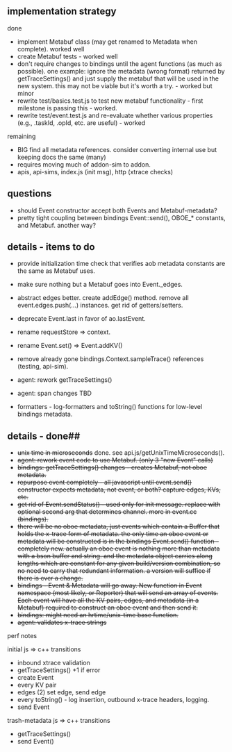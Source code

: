 
## implementation strategy

done
- implement Metabuf class (may get renamed to Metadata when complete). worked well
- create Metabuf tests - worked well
- don't require changes to bindings until the agent functions (as much as possible). one
example: ignore the metadata (wrong format) returned by getTraceSettings() and just
supply the metabuf that will be used in the new system. this may not be viable but it's
worth a try. - worked but minor
- rewrite test/basics.test.js to test new metabuf functionality - first milestone is passing
this - worked.
- rewrite test/event.test.js and re-evaluate whether various properties (e.g., .taskId, .opId,
 etc. are useful) - worked

remaining
- BIG find all metadata references. consider converting internal use but keeping docs the
same (many)
- requires moving much of addon-sim to addon.
- apis, api-sims, index.js (init msg), http (xtrace checks)

## questions

- should Event constructor accept both Events and Metabuf-metadata?
- pretty tight coupling between bindings Event::send(), OBOE_* constants, and Metabuf. another way?

## details - items to do

- provide initialization time check that verifies aob metadata constants are the same
  as Metabuf uses.

- make sure nothing but a Metabuf goes into Event._edges.

- abstract edges better. create addEdge() method. remove all event.edges.push(...) instances. get rid of
  getters/setters.

- deprecate Event.last in favor of ao.lastEvent.

- rename requestStore => context.

- rename Event.set() => Event.addKV()

- remove already gone bindings.Context.sampleTrace() references (testing, api-sim).

- agent: rework getTraceSettings()
- agent: span changes TBD
- formatters - log-formatters and toString() functions for low-level bindings metadata.

## details - done##

- ~~unix time in microseconds~~ done. see api.js/getUnixTimeMicroseconds().
- ~~agent: rework event code to use Metabuf. (only 3 "new Event" calls)~~
- ~~bindings: getTraceSettings() changes - creates Metabuf, not oboe metadata.~~
- ~~repurpose event completely - all javascript until event.send()
  constructor expects metadata, not event, or both? capture edges, KVs, etc.~~
- ~~get rid of Event.sendStatus() - used only for init message. replace with optional second arg that
  determines channel. more in event.cc (bindings).~~
- ~~there will be no oboe metadata, just events which contain a Buffer that holds the x-trace form of metadata.
  the only time an oboe event or metadata will be constructed is in the bindings Event.send() function -
  completely new. actually an oboe event is nothing more than metadata with a bson buffer and string. and the
  metadata object carries along lengths which are constant for any given build/version combination, so no need
  to carry that redundant information. a version will suffice if there is ever a change.~~
- ~~bindings - Event & Metadata will go away. New function in Event namespace (most likely, or Reporter) that
  will send an array of events. Each event will have all the KV pairs, edges, and metadata (in a Metabuf)
  required to construct an oboe event and then send it.~~
- ~~bindings: might need an hrtime/unix-time base function.~~
- ~~agent: validates x-trace strings~~

perf notes

initial js => c++ transitions
- inbound xtrace validation
- getTraceSettings() +1 if error
- create Event
- every KV pair
- edges (2) set edge, send edge
- every toString() - log insertion, outbound x-trace headers, logging.
- send Event

trash-metadata js => c++ transitions
- getTraceSettings()
- send Event()
